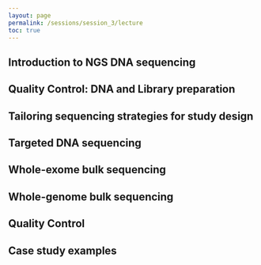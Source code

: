 ```yaml
---
layout: page
permalink: /sessions/session_3/lecture
toc: true
---
```


## Introduction to NGS DNA sequencing

## Quality Control: DNA and Library preparation

## Tailoring sequencing strategies for study design

## Targeted DNA sequencing

## Whole-exome bulk sequencing

## Whole-genome bulk sequencing

## Quality Control

## Case study examples
